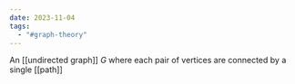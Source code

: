 ```yaml
---
date: 2023-11-04
tags:
  - "#graph-theory"
---
```

An [[undirected graph]] $G$ where each pair of vertices are connected by a single [[path]]